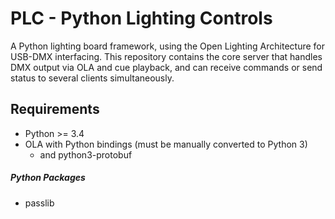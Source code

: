 PLC - Python Lighting Controls
=================================

A Python lighting board framework, using the Open Lighting Architecture
for USB-DMX interfacing. This repository contains the core server that
handles DMX output via OLA and cue playback, and can receive commands or
send status to several clients simultaneously.

Requirements
---------------------------------

- Python >= 3.4
- OLA with Python bindings (must be manually converted to Python 3)
  + and python3-protobuf

##### Python Packages
  - passlib
